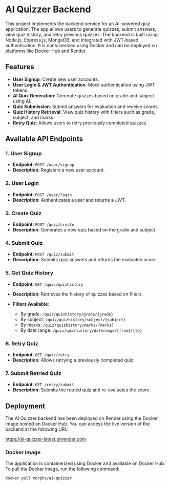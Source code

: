 # AI Quizzer Backend

This project implements the backend service for an AI-powered quiz application. The app allows users to generate quizzes, submit answers, view quiz history, and retry previous quizzes. The backend is built using Node.js, Express.js, MongoDB, and integrated with JWT-based authentication. It is containerized using Docker and can be deployed on platforms like Docker Hub and Render.

## Features

- **User Signup**: Create new user accounts.
- **User Login & JWT Authentication**: Mock authentication using JWT tokens.
- **AI Quiz Generation**: Generate quizzes based on grade and subject using AI.
- **Quiz Submission**: Submit answers for evaluation and receive scores.
- **Quiz History Retrieval**: View quiz history with filters such as grade, subject, and marks.
- **Retry Quiz**: Allows users to retry previously completed quizzes.

## Available API Endpoints

### 1. User Signup

- **Endpoint**: `POST /user/signup`
- **Description**: Registers a new user account.

### 2. User Login

- **Endpoint**: `POST /user/login`
- **Description**: Authenticates a user and returns a JWT.

### 3. Create Quiz

- **Endpoint**: `POST /quiz/create`
- **Description**: Generates a new quiz based on the grade and subject.

### 4. Submit Quiz

- **Endpoint**: `POST /quiz/submit`
- **Description**: Submits quiz answers and returns the evaluated score.

### 5. Get Quiz History

- **Endpoint**: `GET /quiz/quizhistory`
- **Description**: Retrieves the history of quizzes based on filters.

- **Filters Available**:
  - By grade: `/quiz/quizhistory/grade/{grade}`
  - By subject: `/quiz/quizhistory/subject/{subject}`
  - By marks: `/quiz/quizhistory/marks/{marks}`
  - By date range: `/quiz/quizhistory/daterange/{from}/{to}`

### 6. Retry Quiz

- **Endpoint**: `GET /quiz/retry`
- **Description**: Allows retrying a previously completed quiz.

### 7. Submit Retried Quiz

- **Endpoint**: `GET /retry/submit`
- **Description**: Submits the retried quiz and re-evaluates the score.

## Deployment

The AI Quizzer backend has been deployed on Render using the Docker image hosted on Docker Hub. You can access the live version of the backend at the following URL:

https://ai-quizzer-latest.onrender.com

### Docker Image

The application is containerized using Docker and available on Docker Hub. To pull the Docker image, run the following command:

```bash
docker pull morphs/ai-quizzer
